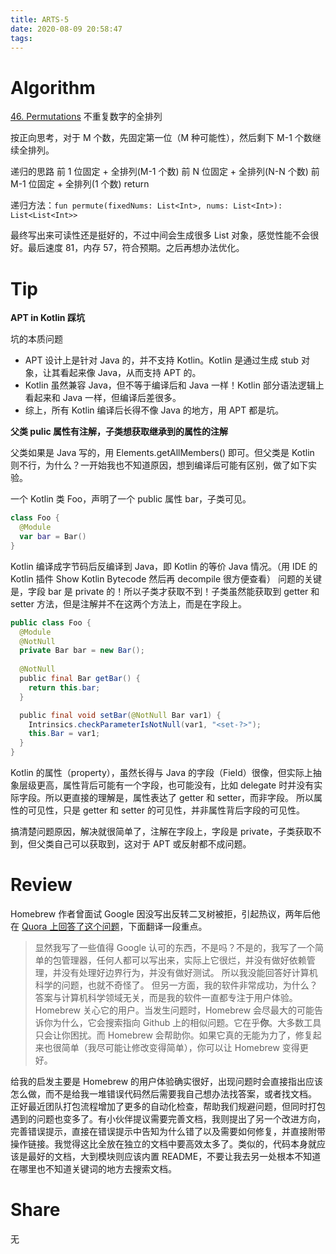 ```yaml
---
title: ARTS-5
date: 2020-08-09 20:58:47
tags:
---
```


# Algorithm

[46. Permutations](https://leetcode.com/problems/permutations/) 不重复数字的全排列

按正向思考，对于 M 个数，先固定第一位（M 种可能性），然后剩下 M-1 个数继续全排列。

递归的思路
前 1 位固定 + 全排列(M-1 个数)
前 N 位固定 + 全排列(N-N 个数)
前 M-1 位固定 + 全排列(1 个数) return

递归方法：`fun permute(fixedNums: List<Int>, nums: List<Int>): List<List<Int>>`

最终写出来可读性还是挺好的，不过中间会生成很多 List 对象，感觉性能不会很好。最后速度 81，内存 57，符合预期。之后再想办法优化。

# Tip

**APT in Kotlin 踩坑**

坑的本质问题

- APT 设计上是针对 Java 的，并不支持 Kotlin。Kotlin 是通过生成 stub 对象，让其看起来像 Java，从而支持 APT 的。
- Kotlin 虽然兼容 Java，但不等于编译后和 Java 一样！Kotlin 部分语法逻辑上看起来和 Java 一样，但编译后差很多。
- 综上，所有 Kotlin 编译后长得不像 Java 的地方，用 APT 都是坑。

**父类 pulic 属性有注解，子类想获取继承到的属性的注解**

父类如果是 Java 写的，用 Elements.getAllMembers() 即可。但父类是 Kotlin 则不行，为什么？一开始我也不知道原因，想到编译后可能有区别，做了如下实验。

一个 Kotlin 类 Foo，声明了一个 public 属性 bar，子类可见。

``` Kotlin
class Foo {
  @Module
  var bar = Bar()
}   
```

Kotlin 编译成字节码后反编译到 Java，即 Kotlin 的等价 Java 情况。（用 IDE 的 Kotlin 插件 Show Kotlin Bytecode 然后再 decompile 很方便查看）
问题的关键是，字段 bar 是 private 的！所以子类才获取不到！子类虽然能获取到 getter 和 setter 方法，但是注解并不在这两个方法上，而是在字段上。

``` Java
public class Foo {
  @Module
  @NotNull
  private Bar bar = new Bar();
 
  @NotNull
  public final Bar getBar() {
    return this.bar;
  }

  public final void setBar(@NotNull Bar var1) {
    Intrinsics.checkParameterIsNotNull(var1, "<set-?>");
    this.Bar = var1;
  }
}
```

Kotlin 的属性（property），虽然长得与 Java 的字段（Field）很像，但实际上抽象层级更高，属性背后可能有一个字段，也可能没有，比如 delegate 时并没有实际字段。所以更直接的理解是，属性表达了 getter 和 setter，而非字段。
所以属性的可见性，只是 getter 和 setter 的可见性，并非属性背后字段的可见性。

搞清楚问题原因，解决就很简单了，注解在字段上，字段是 private，子类获取不到，但父类自己可以获取到，这对于 APT 或反射都不成问题。

# Review

Homebrew 作者曾面试 Google 因没写出反转二叉树被拒，引起热议，两年后他在 [Quora 上回答了这个问题](https://qr.ae/pN2XNA)，下面翻译一段重点。

> 显然我写了一些值得 Google 认可的东西，不是吗？不是的，我写了一个简单的包管理器，任何人都可以写出来，实际上它很烂，并没有做好依赖管理，并没有处理好边界行为，并没有做好测试。
> 所以我没能回答好计算机科学的问题，也就不奇怪了。
> 但另一方面，我的软件非常成功，为什么？答案与计算机科学领域无关，而是我的软件一直都专注于用户体验。Homebrew 关心它的用户。当发生问题时，Homebrew 会尽最大的可能告诉你为什么，它会搜索指向 Github 上的相似问题。它在乎**你**。大多数工具只会让你困扰。而 Homebrew 会帮助你。如果它真的无能为力了，修复起来也很简单（我尽可能让修改变得简单），你可以让 Homebrew 变得更好。

给我的启发主要是 Homebrew 的用户体验确实很好，出现问题时会直接指出应该怎么做，而不是给我一堆错误代码然后需要我自己想办法找答案，或者找文档。
正好最近团队打包流程增加了更多的自动化检查，帮助我们规避问题，但同时打包遇到的问题也变多了。有小伙伴提议需要完善文档，我则提出了另一个改进方向，完善错误提示，直接在错误提示中告知为什么错了以及需要如何修复，并直接附带操作链接。我觉得这比全放在独立的文档中要高效太多了。类似的，代码本身就应该是最好的文档，大到模块则应该内置 README，不要让我去另一处根本不知道在哪里也不知道关键词的地方去搜索文档。

# Share

无